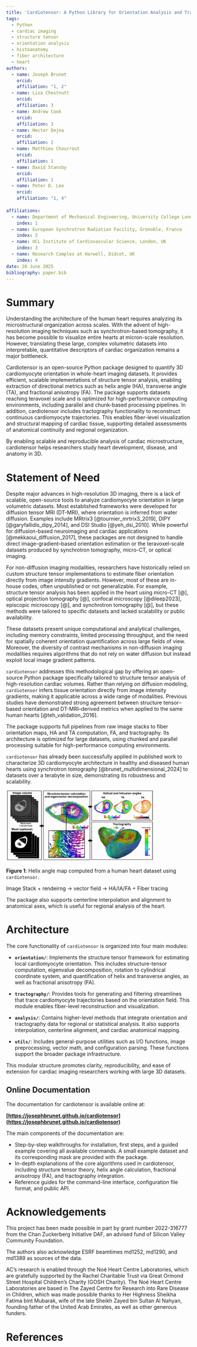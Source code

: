 ```yaml
---
title: 'Cardiotensor: A Python Library for Orientation Analysis and Tractography in 3D Cardiac Imaging'
tags:
  - Python
  - cardiac imaging
  - structure tensor
  - orientation analysis
  - histoanatomy
  - fiber architecture
  - heart
authors:
  - name: Joseph Brunet
    orcid: 
    affiliation: "1, 2"
  - name: Lisa Chestnutt
    orcid: 
    affiliation: 3
  - name: Andrew Cook
    orcid: 
    affiliation: 3
  - name: Hector Dejea
    orcid: 
    affiliation: 2
  - name: Matthieu Chourrout
    orcid: 
    affiliation: 1
  - name: David Stansby
    orcid: 
    affiliation: 1
  - name: Peter D. Lee
    orcid: 
    affiliation: "1, 4"

affiliations:
  - name: Department of Mechanical Engineering, University College London, London, UK
    index: 1
  - name: European Synchrotron Radiation Facility, Grenoble, France
    index: 2
  - name: UCL Institute of Cardiovascular Science, London, UK
    index: 3
  - name: Research Complex at Harwell, Didcot, UK
    index: 4
date: 26 June 2025
bibliography: paper.bib
---
```


# Summary

Understanding the architecture of the human heart requires analyzing its microstructural organization across scales. With the advent of high-resolution imaging techniques such as synchrotron-based tomography, it has become possible to visualize entire hearts at micron-scale resolution. However, translating these large, complex volumetric datasets into interpretable, quantitative descriptors of cardiac organization remains a major bottleneck.

Cardiotensor is an open-source Python package designed to quantify 3D cardiomyocyte orientation in whole-heart imaging datasets. It provides efficient, scalable implementations of structure tensor analysis, enabling extraction of directional metrics such as helix angle (HA), transverse angle (TA), and fractional anisotropy (FA). The package supports datasets reaching teravoxel scale and is optimized for high-performance computing environments, including parallel and chunk-based processing pipelines. In addition, cardiotensor includes tractography functionality to reconstruct continuous cardiomyocyte trajectories. This enables fiber-level visualization and structural mapping of cardiac tissue, supporting detailed assessments of anatomical continuity and regional organization.

By enabling scalable and reproducible analysis of cardiac microstructure, cardiotensor helps researchers study heart development, disease, and anatomy in 3D.


# Statement of Need

Despite major advances in high-resolution 3D imaging, there is a lack of scalable, open-source tools to analyze cardiomyocyte orientation in large volumetric datasets. Most established frameworks were developed for diffusion tensor MRI (DT-MRI), where orientation is inferred from water diffusion. Examples include MRtrix3 [@tournier_mrtrix3_2019], DIPY [@garyfallidis_dipy_2014], and DSI Studio [@yeh_dsi_2010]. While powerful for diffusion-based neuroimaging and cardiac applications [@mekkaoui_diffusion_2017], these packages are not designed to handle direct image-gradient–based orientation estimation or the teravoxel-scale datasets produced by synchrotron tomography, micro-CT, or optical imaging.

For non-diffusion imaging modalities, researchers have historically relied on custom structure tensor implementations to estimate fiber orientation directly from image intensity gradients. However, most of these are in-house codes, often unpublished or not generalizable. For example, structure tensor analysis has been applied in the heart using micro-CT [@], optical projection tomography [@], confocal microscopy [@dileep2023], episcopic microscopy [@], and synchrotron tomography [@], but these methods were tailored to specific datasets and lacked scalability or public availability.

These datasets present unique computational and analytical challenges, including memory constraints, limited processing throughput, and the need for spatially coherent orientation quantification across large fields of view. Moreover, the diversity of contrast mechanisms in non-diffusion imaging modalities requires algorithms that do not rely on water diffusion but instead exploit local image gradient patterns.

`cardiotensor` addresses this methodological gap by offering an open-source Python package specifically tailored to structure tensor analysis of high-resolution cardiac volumes. Rather than relying on diffusion modeling, `cardiotensor` infers tissue orientation directly from image intensity gradients, making it applicable across a wide range of modalities. Previous studies have demonstrated strong agreement between structure tensor–based orientation and DT-MRI–derived metrics when applied to the same human hearts [@teh_validation_2016].

The package supports full pipelines from raw image stacks to fiber orientation maps, HA and TA computation, FA, and tractography. Its architecture is optimized for large datasets, using chunked and parallel processing suitable for high-performance computing environments.

`cardiotensor` has already been successfully applied in published work to characterize 3D cardiomyocyte architecture in healthy and diseased human hearts using synchrotron tomography [@brunet_multidimensional_2024] to datasets over a terabyte in size, demonstrating its robustness and scalability.

 <img src="https://raw.githubusercontent.com/JosephBrunet/cardiotensor/main/paper/figs/pipeline.jpg" alt="Helix angle map computed from a human heart dataset using `cardiotensor`." style="max-width: 80%">

**Figure 1**: Helix angle map computed from a human heart dataset using `cardiotensor`.

Image Stack + rendeirng -> vector field -> HA/IA/FA + Fiber tracing

The package also supports centerline interpolation and alignment to anatomical axes, which is useful for regional analysis of the heart.

# Architecture

The core functionality of `cardiotensor` is organized into four main modules:

- **`orientation/`**: Implements the structure tensor framework for estimating local cardiomyocyte orientation. This includes structure-tensor computation, eigenvalue decomposition, rotation to cylindrical coordinate system, and quantification of helix and transverse angles, as well as fractional anisotropy (FA).

- **`tractography/`**: Provides tools for generating and filtering streamlines that trace cardiomyocyte trajectories based on the orientation field. This module enables fiber-level reconstruction and visualization.

- **`analysis/`**: Contains higher-level methods that integrate orientation and tractography data for regional or statistical analysis. It also supports interpolation, centerline alignment, and cardiac anatomical mapping.

- **`utils/`**: Includes general-purpose utilities such as I/O functions, image preprocessing, vector math, and configuration parsing. These functions support the broader package infrastructure.

This modular structure promotes clarity, reproducibility, and ease of extension for cardiac imaging researchers working with large 3D datasets.


## Online Documentation

The documentation for cardiotensor is available online at:

**[https://josephbrunet.github.io/cardiotensor](https://josephbrunet.github.io/cardiotensor)**

The main components of the documentation are:

* Step-by-step walkthroughs for installation, first steps, and a guided example covering all available commands. A small example dataset and its corresponding mask are provided with the package.
* In-depth explanations of the core algorithms used in cardiotensor, including structure tensor theory, helix angle calculation, fractional anisotropy (FA), and tractography integration.
* Reference guides for the command-line interface, configuration file format, and public API.

# Acknowledgements

This project has been made possible in part by grant number 2022-316777 from the Chan Zuckerberg Initiative DAF, an advised fund of Silicon Valley Community Foundation.

The authors also acknowledge ESRF beamtimes md1252, md1290, and md1389 as sources of the data.

AC’s research is enabled through the Noé Heart Centre Laboratories, which are gratefully supported by the Rachel Charitable Trust via Great Ormond Street Hospital Children’s Charity (GOSH Charity). The Noé Heart Centre Laboratories are based in The Zayed Centre for Research into Rare Disease in Children, which was made possible thanks to Her Highness Sheikha Fatima bint Mubarak, wife of the late Sheikh Zayed bin Sultan Al Nahyan, founding father of the United Arab Emirates, as well as other generous funders.

# References

